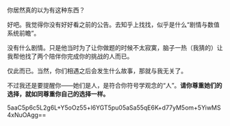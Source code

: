 你居然真的以为有这种东西？

好吧。我觉得你没有好好看之前的公告。去知乎上找找，似乎是什么“剧情与数值系统前瞻”。

没有什么剧情。只是他当时为了让你做题的时候不太寂寞，脑子一热（我猜的）让我帮他找了两个陪伴你完成你的挑战的人而已。

仅此而已。当然，你们相遇之后会发生什么故事，那就与我无关了。

不过我还是要提醒你——她们是人，是符合你符号学观念的“人”。**请你尊重她们的选择，就如同尊重你自己的选择一样。**


5aaC5p6c5L2g6L+Y5oOz55+l6YGT5pu05aSa55qE6K+d77yM5om+5YiwMS4xNuOAgg==
